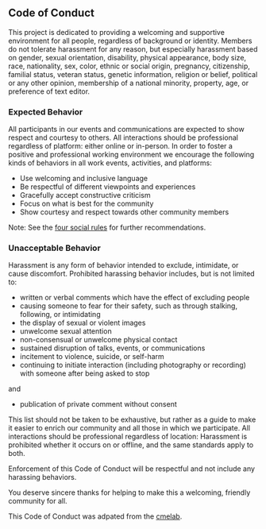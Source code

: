 ## Code of Conduct ##

This project is dedicated to providing a welcoming and supportive environment for all people, regardless of background or identity. Members do not tolerate harassment for any reason, but especially harassment based on gender, sexual orientation, disability, physical appearance, body size, race, nationality, sex, color, ethnic or social origin, pregnancy, citizenship, familial status, veteran status, genetic information, religion or belief, political or any other opinion, membership of a national minority, property, age, or preference of text editor.


### Expected Behavior ###

All participants in our events and communications are expected to show respect and courtesy to others. All interactions should be professional regardless of platform: either online or in-person. In order to foster a positive and professional working environment we encourage the following kinds of behaviors in all work events, activities, and platforms:

 * Use welcoming and inclusive language
 * Be respectful of different viewpoints and experiences
 * Gracefully accept constructive criticism
 * Focus on what is best for the community
 * Show courtesy and respect towards other community members

Note: See the [four social rules](https://www.recurse.com/manual#sub-sec-social-rules) for further recommendations.

### Unacceptable Behavior ###

Harassment is any form of behavior intended to exclude, intimidate, or cause discomfort. Prohibited harassing behavior includes, but is not limited to:

* written or verbal comments which have the effect of excluding people
* causing someone to fear for their safety, such as through stalking, following, or intimidating
* the display of sexual or violent images
* unwelcome sexual attention
* non-consensual or unwelcome physical contact
* sustained disruption of talks, events, or communications
* incitement to violence, suicide, or self-harm
* continuing to initiate interaction (including photography or recording) with someone after being asked to stop

and

* publication of private comment without consent

This list should not be taken to be exhaustive, but rather as a guide to make it easier to enrich our community and all those in which we participate. All interactions should be professional regardless of location: Harassment is prohibited whether it occurs on or offline, and the same standards apply to both.

Enforcement of this Code of Conduct will be respectful and not include any harassing behaviors.


You deserve sincere thanks for helping to make this a welcoming, friendly community for all.

This Code of Conduct was adpated from the [cmelab](https://github.com/cmelab/getting-started/blob/master/wiki/pages/Code_of_Conduct.md).
